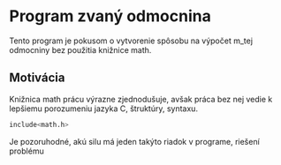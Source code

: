 # Program zvaný odmocnina

Tento program je pokusom o vytvorenie spôsobu na výpočet m_tej odmocniny bez použitia knižnice math.

## Motivácia

Knižnica math prácu výrazne zjednodušuje, avšak práca bez nej vedie k lepšiemu porozumeniu jazyka C, štruktúry, syntaxu.

```bash
include<math.h>
```

Je pozoruhodné, akú silu má jeden takýto riadok v programe, riešení problému
